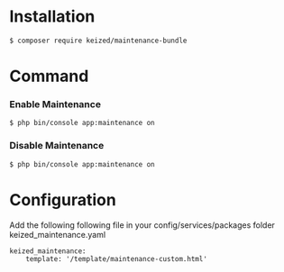 # Installation

```
$ composer require keized/maintenance-bundle
```

# Command
### Enable Maintenance

```
$ php bin/console app:maintenance on
```

### Disable Maintenance

```
$ php bin/console app:maintenance on
```

# Configuration

Add the following following file in your config/services/packages folder
keized_maintenance.yaml

```
keized_maintenance:
    template: '/template/maintenance-custom.html'
```
